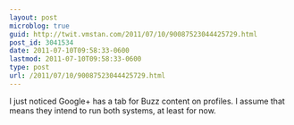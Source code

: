 ```yaml
---
layout: post
microblog: true
guid: http://twit.vmstan.com/2011/07/10/90087523044425729.html
post_id: 3041534
date: 2011-07-10T09:58:33-0600
lastmod: 2011-07-10T09:58:33-0600
type: post
url: /2011/07/10/90087523044425729.html
---
```

I just noticed Google+ has a tab for Buzz content on profiles. I assume that means they intend to run both systems, at least for now.
